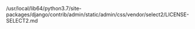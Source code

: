 /usr/local/lib64/python3.7/site-packages/django/contrib/admin/static/admin/css/vendor/select2/LICENSE-SELECT2.md